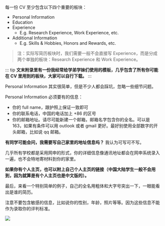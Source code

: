 每一份 CV 至少包含以下四个重要的板块：
- Personal Information
- Education 
- Experience 
	- E.g. Research Experience, Work Experience, etc.
- Additional Information
	- E.g. Skills & Hobbies, Honors and Rewards, etc. 

> 注：实际写简历板块时，我们需要一般不会直接写 Experience，而是分成两个单独的板块：Research Experience 和 Work Experience。

::: tip
**文末附录里有一份我经常给学弟学妹们使用的模板，几乎包含了所有你可能在 CV 里用到的板块，大家可以自行下载。** 
::: 

Personal Information 其实很简单，但是不少人都会踩坑，忽略一些细节问题。 

Personal Information 必须要有的信息：
- 你的 full name，跟护照上保证一致即可
- 你的联系电话，中国的电话加上 +86 的区号 
- 你的邮箱地址。请尽可能新建一个邮箱，邮箱名字包含你的全名。可以是 163，如果有条件可以用 outlook 或者 gmail 更好。最好别使用全部数字的开头邮箱，比如说 qq 邮箱。

**有同学可能会问，我需要写自己家里的地址信息吗？** 我认为可写可不写。

几乎所有学校都是采用网申的形式，你的详细信息像通讯地址都会在网申系统录入一遍，也不会特地寄材料到你的家里。

**如果你有个人主页，也可以附上自己个人主页的链接（中国大陆学生一般不会用到，因为就算是有个人主页也是中文版的）。**

最后，来看一个特别简单的例子，自己的全名用粗体和大字号突出一下，一眼能看出是谁的简历。 

注意不要包含敏感的信息，比如说你的性别，年龄，照片等等。因为这些信息不能作为录取你的评判标准。 

![](https://image-upload-1307521651.cos.ap-nanjing.myqcloud.com/picture_upload/20221215161555.png)



